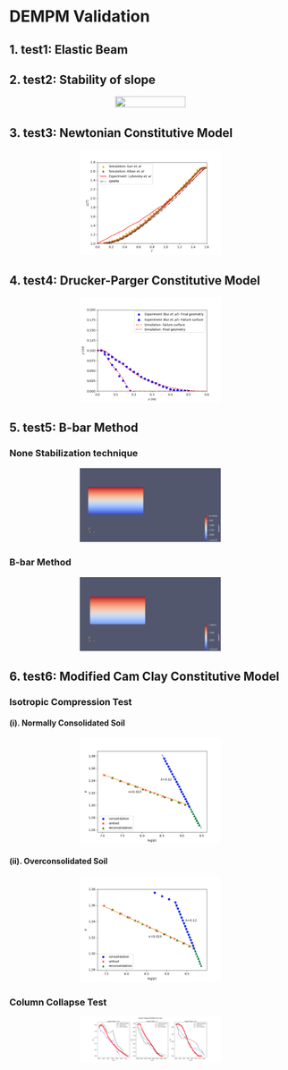 # DEMPM Validation

## 1. test1: Elastic Beam

## 2. test2: Stability of slope
<p align="center">
  <img src="https://github.com/Yihao-Shi/ti-DEMPM/blob/main/Validation/MPM/result2_1.gif" width="50%" height="50%" />
</p>

## 3. test3: Newtonian Constitutive Model
<p align="center">
  <img src="https://github.com/Yihao-Shi/ti-DEMPM/blob/main/Validation/MPM/Figure_3.png" width="50%" height="50%" />
</p>

## 4. test4: Drucker-Parger Constitutive Model
<p align="center">
  <img src="https://github.com/Yihao-Shi/ti-DEMPM/blob/main/Validation/MPM/Figure_4.png" width="50%" height="50%" />
</p>

## 5. test5: B-bar Method
### None Stabilization technique
<p align="center">
  <img src="https://github.com/Yihao-Shi/ti-DEMPM/blob/main/Validation/MPM/result4_1.gif" width="50%" height="50%" />
</p>

### B-bar Method
<p align="center">
  <img src="https://github.com/Yihao-Shi/ti-DEMPM/blob/main/Validation/MPM/result4_2_Bbar.gif" width="50%" height="50%" />
</p>

## 6. test6: Modified Cam Clay Constitutive Model
### Isotropic Compression Test
#### (i). Normally Consolidated Soil
<p align="center">
  <img src="https://github.com/Yihao-Shi/ti-DEMPM/blob/main/Validation/MPM/Figure6_1.png" width="50%" height="50%" />
</p>

#### (ii). Overconsolidated Soil
<p align="center">
  <img src="https://github.com/Yihao-Shi/ti-DEMPM/blob/main/Validation/MPM/Figure6_2.png" width="50%" height="50%" />
</p>

### Column Collapse Test
<p align="center">
  <img src="https://github.com/Yihao-Shi/ti-DEMPM/blob/main/Validation/MPM/Figure7_1.png" width="50%" height="50%" />
</p>
